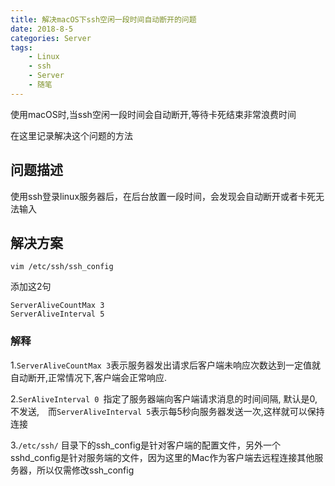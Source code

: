 ```yaml
---
title: 解决macOS下ssh空闲一段时间自动断开的问题
date: 2018-8-5
categories: Server
tags:
    - Linux
    - ssh
    - Server
    - 随笔
---
```


使用macOS时,当ssh空闲一段时间会自动断开,等待卡死结束非常浪费时间

在这里记录解决这个问题的方法

<!--more-->

## 问题描述
使用ssh登录linux服务器后，在后台放置一段时间，会发现会自动断开或者卡死无法输入

## 解决方案
``vim /etc/ssh/ssh_config``

添加这2句
```
ServerAliveCountMax 3
ServerAliveInterval 5
```
### 解释
1.``ServerAliveCountMax 3``表示服务器发出请求后客户端未响应次数达到一定值就自动断开,正常情况下,客户端会正常响应.

2.``SerAliveInterval 0 ``指定了服务器端向客户端请求消息的时间间隔, 默认是0, 不发送,　而``ServerAliveInterval 5``表示每5秒向服务器发送一次,这样就可以保持连接

3.``/etc/ssh/`` 目录下的ssh_config是针对客户端的配置文件，另外一个sshd_config是针对服务端的文件，因为这里的Mac作为客户端去远程连接其他服务器，所以仅需修改ssh_config